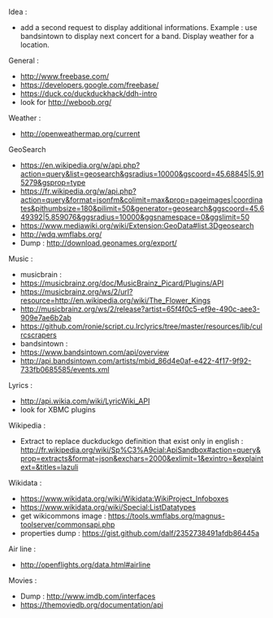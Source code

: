Idea : 
* add a second request to display additional informations. Example :  use bandsintown to display next concert for a band. Display weather for a location.

General : 
* http://www.freebase.com/
* https://developers.google.com/freebase/
* https://duck.co/duckduckhack/ddh-intro
* look for http://weboob.org/

Weather :
* http://openweathermap.org/current

GeoSearch
* https://en.wikipedia.org/w/api.php?action=query&list=geosearch&gsradius=10000&gscoord=45.68845|5.915279&gsprop=type
* https://fr.wikipedia.org/w/api.php?action=query&format=jsonfm&colimit=max&prop=pageimages|coordinates&pithumbsize=180&pilimit=50&generator=geosearch&ggscoord=45.649392|5.859076&ggsradius=10000&ggsnamespace=0&ggslimit=50
* https://www.mediawiki.org/wiki/Extension:GeoData#list.3Dgeosearch
* http://wdq.wmflabs.org/
* Dump : http://download.geonames.org/export/

Music : 
* musicbrain : 
* https://musicbrainz.org/doc/MusicBrainz_Picard/Plugins/API
* https://musicbrainz.org/ws/2/url?resource=http://en.wikipedia.org/wiki/The_Flower_Kings
* http://musicbrainz.org/ws/2/release?artist=65f4f0c5-ef9e-490c-aee3-909e7ae6b2ab
* https://github.com/ronie/script.cu.lrclyrics/tree/master/resources/lib/culrcscrapers
* bandsintown :
* https://www.bandsintown.com/api/overview
* http://api.bandsintown.com/artists/mbid_86d4e0af-e422-4f17-9f92-733fb0685585/events.xml

Lyrics :
* http://api.wikia.com/wiki/LyricWiki_API
* look for XBMC plugins

Wikipedia :
* Extract to replace duckduckgo definition that exist only in english : http://fr.wikipedia.org/wiki/Sp%C3%A9cial:ApiSandbox#action=query&prop=extracts&format=json&exchars=2000&exlimit=1&exintro=&explaintext=&titles=lazuli

Wikidata :
* https://www.wikidata.org/wiki/Wikidata:WikiProject_Infoboxes 
* https://www.wikidata.org/wiki/Special:ListDatatypes
* get wikicommons image : https://tools.wmflabs.org/magnus-toolserver/commonsapi.php
* properties dump : https://gist.github.com/dalf/2352738491afdb86445a

Air line : 
* http://openflights.org/data.html#airline

Movies : 
* Dump : http://www.imdb.com/interfaces
* https://themoviedb.org/documentation/api
